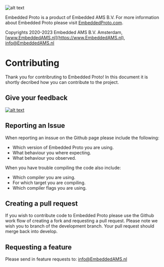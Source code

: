
![alt text](https://embeddedproto.com/wp-content/uploads/2022/04/Embedded_Proto.png "Embedded Proto Logo")


Embedded Proto is a product of Embedded AMS B.V. For more information about Embedded Proto please visit [EmbeddedProto.com](https://EmbeddedProto.com).

Copyrights 2020-2023 Embedded AMS B.V. Amsterdam, [www.EmbeddedAMS.nl](https://www.EmbeddedAMS.nl), [info@EmbeddedAMS.nl](mailto:info@EmbeddedAMS.nl)


# Contributing

Thank you for contribruting to Embedded Proto! In this document it is shortly decribed how you can contribute to the project.

## Give your feedback

[![alt text](https://embeddedproto.com/wp-content/uploads/2022/06/feedback.png)](https://embeddedproto.com/feedback/)

## Reporting an Issue

When reporting an inssue on the Github page please include the following:
* Which version of Embedded Proto you are using.
* What behaviour you where expecting.
* What behaviour you observed.

When you have trouble compiling the code also include:
* Which compiler you are using.
* For which target you are compiling.
* Which compiler flags you are using.

## Creating a pull request

If you wish to contribute code to Embedded Proto please use the Github work flow of creating a fork and requesting a pull request. Please note we wish you to branch of the development branch. Your pull request should merge back into develop.

## Requesting a feature

Please send in feature requests to: [info@EmbeddedAMS.nl](mailto:info@EmbeddedAMS.nl)
